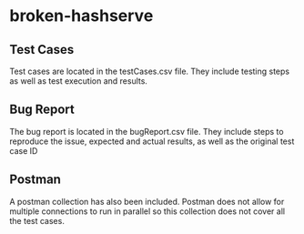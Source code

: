 # broken-hashserve

## Test Cases

Test cases are located in the testCases.csv file. 
They include testing steps as well as test execution and results. 

## Bug Report

The bug report is located in the bugReport.csv file.
They include steps to reproduce the issue, expected and actual results, as well as the original test case ID

## Postman

A postman collection has also been included. 
Postman does not allow for multiple connections to run in parallel so this collection does not cover all the test cases. 